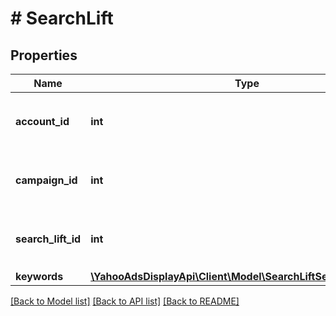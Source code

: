 # # SearchLift

## Properties

Name | Type | Description | Notes
------------ | ------------- | ------------- | -------------
**account_id** | **int** | &lt;div lang&#x3D;\&quot;ja\&quot;&gt;アカウントIDです。&lt;/div&gt; &lt;div lang&#x3D;\&quot;en\&quot;&gt;Account ID. &lt;/div&gt; | [optional]
**campaign_id** | **int** | &lt;div lang&#x3D;\&quot;ja\&quot;&gt;キャンペーンIDです。&lt;/div&gt; &lt;div lang&#x3D;\&quot;en\&quot;&gt;Campaign ID. &lt;/div&gt; | [optional]
**search_lift_id** | **int** | &lt;div lang&#x3D;\&quot;ja\&quot;&gt;サーチリフト調査IDです。&lt;/div&gt; &lt;div lang&#x3D;\&quot;en\&quot;&gt;SearchLift ID. &lt;/div&gt; | [optional]
**keywords** | [**\YahooAdsDisplayApi\Client\Model\SearchLiftServiceKeyword[]**](SearchLiftServiceKeyword.md) |  | [optional]

[[Back to Model list]](../../README.md#models) [[Back to API list]](../../README.md#endpoints) [[Back to README]](../../README.md)
